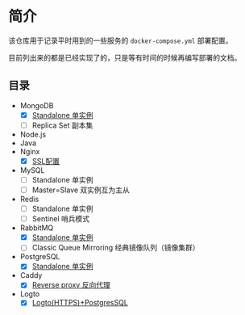 # 简介

该仓库用于记录平时用到的一些服务的 `docker-compose.yml` 部署配置。

目前列出来的都是已经实现了的，只是等有时间的时候再编写部署的文档。

## 目录

- MongoDB
    - [x] [Standalone 单实例](mongodb/standalone/readme.md)
    - [ ] Replica Set 副本集
- Node.js
- Java
- Nginx
  - [x] [SSL配置](nginx/ssl-as-a-reverse-proxy/readme.md)
- MySQL
    - [ ] Standalone 单实例
    - [ ] Master=Slave 双实例互为主从
- Redis
    - [ ] Standalone 单实例
    - [ ] Sentinel 哨兵模式
- RabbitMQ
    - [x] [Standalone 单实例](rabbitmq/standalone/readme.md)
    - [ ] Classic Queue Mirroring 经典镜像队列（镜像集群）
- PostgreSQL
    - [x] [Standalone 单实例](postgre-sql/standalone/readme.md)
- Caddy
  - [x] [Reverse proxy 反向代理](caddy/reverse-proxy/readme.md)
- Logto
  - [x] [Logto(HTTPS)+PostgresSQL](logto/simple/readme.md)